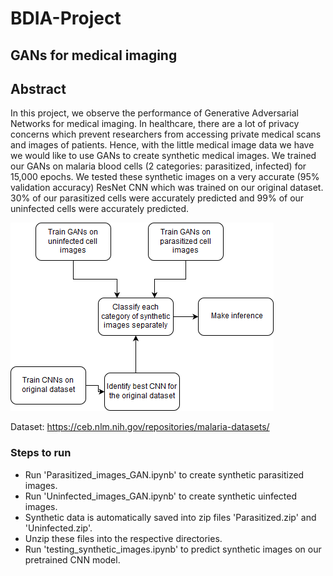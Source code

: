 # BDIA-Project
## GANs for medical imaging

## Abstract

In this project, we observe the performance of Generative Adversarial Networks for medical imaging. In healthcare, there are a lot of privacy concerns which prevent researchers from accessing private medical scans and images of patients. Hence, with the little medical image data we have we would like to use GANs to create synthetic medical images. We trained our GANs on malaria blood cells (2 categories: parasitized, infected) for 15,000 epochs. We tested these synthetic images on a very accurate (95% validation accuracy) ResNet CNN which was trained on our original dataset. 30% of our parasitized cells were accurately predicted and 99% of our uninfected cells were accurately predicted.

![Screenshot](diagram.png)

Dataset: https://ceb.nlm.nih.gov/repositories/malaria-datasets/

### Steps to run
- Run 'Parasitized_images_GAN.ipynb' to create synthetic parasitized images.
- Run 'Uninfected_images_GAN.ipynb' to create synthetic uinfected images.
- Synthetic data is automatically saved into zip files 'Parasitized.zip' and 'Uninfected.zip'.
- Unzip these files into the respective directories.
- Run 'testing_synthetic_images.ipynb' to predict synthetic images on our pretrained CNN model.
